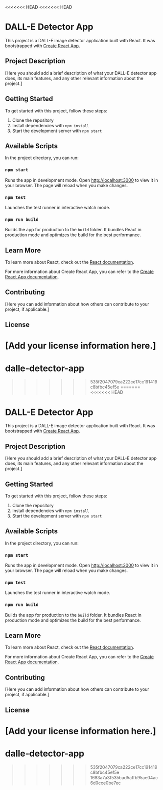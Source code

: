 <<<<<<< HEAD
<<<<<<< HEAD
# DALL-E Detector App

This project is a DALL-E image detector application built with React. It was bootstrapped with [Create React App](https://github.com/facebook/create-react-app).

## Project Description

[Here you should add a brief description of what your DALL-E detector app does, its main features, and any other relevant information about the project.]

## Getting Started

To get started with this project, follow these steps:

1. Clone the repository
2. Install dependencies with `npm install`
3. Start the development server with `npm start`

## Available Scripts

In the project directory, you can run:

### `npm start`

Runs the app in development mode. Open [http://localhost:3000](http://localhost:3000) to view it in your browser. The page will reload when you make changes.

### `npm test`

Launches the test runner in interactive watch mode.

### `npm run build`

Builds the app for production to the `build` folder. It bundles React in production mode and optimizes the build for the best performance.

## Learn More

To learn more about React, check out the [React documentation](https://reactjs.org/).

For more information about Create React App, you can refer to the [Create React App documentation](https://facebook.github.io/create-react-app/docs/getting-started).

## Contributing

[Here you can add information about how others can contribute to your project, if applicable.]

## License

[Add your license information here.]
=======
# dalle-detector-app
>>>>>>> 535f2047079ca222ce17cc191419c8bfbc45ef5e
=======
<<<<<<< HEAD
# DALL-E Detector App

This project is a DALL-E image detector application built with React. It was bootstrapped with [Create React App](https://github.com/facebook/create-react-app).

## Project Description

[Here you should add a brief description of what your DALL-E detector app does, its main features, and any other relevant information about the project.]

## Getting Started

To get started with this project, follow these steps:

1. Clone the repository
2. Install dependencies with `npm install`
3. Start the development server with `npm start`

## Available Scripts

In the project directory, you can run:

### `npm start`

Runs the app in development mode. Open [http://localhost:3000](http://localhost:3000) to view it in your browser. The page will reload when you make changes.

### `npm test`

Launches the test runner in interactive watch mode.

### `npm run build`

Builds the app for production to the `build` folder. It bundles React in production mode and optimizes the build for the best performance.

## Learn More

To learn more about React, check out the [React documentation](https://reactjs.org/).

For more information about Create React App, you can refer to the [Create React App documentation](https://facebook.github.io/create-react-app/docs/getting-started).

## Contributing

[Here you can add information about how others can contribute to your project, if applicable.]

## License

[Add your license information here.]
=======
# dalle-detector-app
>>>>>>> 535f2047079ca222ce17cc191419c8bfbc45ef5e
>>>>>>> 1683a7a3f535bad5affb95ae04ac6d0cce0be7ec
